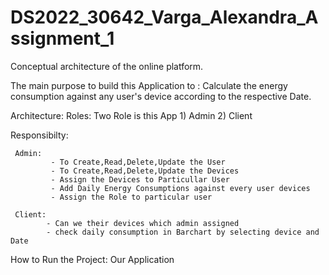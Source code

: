 #  DS2022_30642_Varga_Alexandra_Assignment_1
Conceptual architecture of the online platform.

The main purpose to build this Application to :
 Calculate the energy consumption against any user's device according to the respective Date.
 
 Architecture:
    Roles: Two Role is this App
     1) Admin
     2) Client
     
   Responsibilty:
   
     Admin: 
             - To Create,Read,Delete,Update the User
             - To Create,Read,Delete,Update the Devices
             - Assign the Devices to Particullar User
             - Add Daily Energy Consumptions against every user devices
             - Assign the Role to particular user
             
     Client:
            - Can we their devices which admin assigned
            - check daily consumption in Barchart by selecting device and Date
            
   
   
   How to Run the Project:
                          Our Application

 
